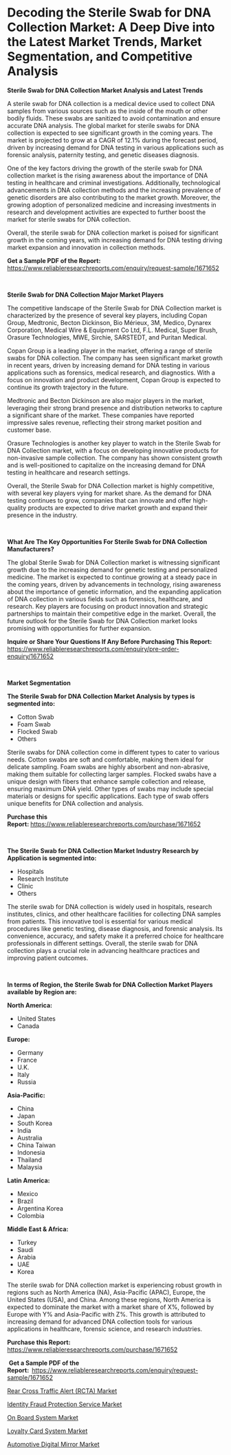 <p><h1>Decoding the Sterile Swab for DNA Collection Market: A Deep Dive into the Latest Market Trends, Market Segmentation, and Competitive Analysis</h1></p><p><strong>Sterile Swab for DNA Collection Market Analysis and Latest Trends</strong></p>
<p><p>A sterile swab for DNA collection is a medical device used to collect DNA samples from various sources such as the inside of the mouth or other bodily fluids. These swabs are sanitized to avoid contamination and ensure accurate DNA analysis. The global market for sterile swabs for DNA collection is expected to see significant growth in the coming years. The market is projected to grow at a CAGR of 12.1% during the forecast period, driven by increasing demand for DNA testing in various applications such as forensic analysis, paternity testing, and genetic diseases diagnosis.</p><p>One of the key factors driving the growth of the sterile swab for DNA collection market is the rising awareness about the importance of DNA testing in healthcare and criminal investigations. Additionally, technological advancements in DNA collection methods and the increasing prevalence of genetic disorders are also contributing to the market growth. Moreover, the growing adoption of personalized medicine and increasing investments in research and development activities are expected to further boost the market for sterile swabs for DNA collection.</p><p>Overall, the sterile swab for DNA collection market is poised for significant growth in the coming years, with increasing demand for DNA testing driving market expansion and innovation in collection methods.</p></p>
<p><strong>Get a Sample PDF of the Report:&nbsp;</strong> <a href="https://www.reliableresearchreports.com/enquiry/request-sample/1671652">https://www.reliableresearchreports.com/enquiry/request-sample/1671652</a></p>
<p>&nbsp;</p>
<p><strong>Sterile Swab for DNA Collection Major Market Players</strong></p>
<p><p>The competitive landscape of the Sterile Swab for DNA Collection market is characterized by the presence of several key players, including Copan Group, Medtronic, Becton Dickinson, Bio Mérieux, 3M, Medico, Dynarex Corporation, Medical Wire & Equipment Co Ltd, F.L. Medical, Super Brush, Orasure Technologies, MWE, Sirchie, SARSTEDT, and Puritan Medical.</p><p>Copan Group is a leading player in the market, offering a range of sterile swabs for DNA collection. The company has seen significant market growth in recent years, driven by increasing demand for DNA testing in various applications such as forensics, medical research, and diagnostics. With a focus on innovation and product development, Copan Group is expected to continue its growth trajectory in the future.</p><p>Medtronic and Becton Dickinson are also major players in the market, leveraging their strong brand presence and distribution networks to capture a significant share of the market. These companies have reported impressive sales revenue, reflecting their strong market position and customer base.</p><p>Orasure Technologies is another key player to watch in the Sterile Swab for DNA Collection market, with a focus on developing innovative products for non-invasive sample collection. The company has shown consistent growth and is well-positioned to capitalize on the increasing demand for DNA testing in healthcare and research settings.</p><p>Overall, the Sterile Swab for DNA Collection market is highly competitive, with several key players vying for market share. As the demand for DNA testing continues to grow, companies that can innovate and offer high-quality products are expected to drive market growth and expand their presence in the industry.</p></p>
<p>&nbsp;</p>
<p><strong>What Are The Key Opportunities For Sterile Swab for DNA Collection Manufacturers?</strong></p>
<p><p>The global Sterile Swab for DNA Collection market is witnessing significant growth due to the increasing demand for genetic testing and personalized medicine. The market is expected to continue growing at a steady pace in the coming years, driven by advancements in technology, rising awareness about the importance of genetic information, and the expanding application of DNA collection in various fields such as forensics, healthcare, and research. Key players are focusing on product innovation and strategic partnerships to maintain their competitive edge in the market. Overall, the future outlook for the Sterile Swab for DNA Collection market looks promising with opportunities for further expansion.</p></p>
<p><strong>Inquire or Share Your Questions If Any Before Purchasing This Report:</strong> <a href="https://www.reliableresearchreports.com/enquiry/pre-order-enquiry/1671652">https://www.reliableresearchreports.com/enquiry/pre-order-enquiry/1671652</a></p>
<p>&nbsp;</p>
<p><strong>Market Segmentation</strong></p>
<p><strong>The Sterile Swab for DNA Collection Market Analysis by types is segmented into:</strong></p>
<p><ul><li>Cotton Swab</li><li>Foam Swab</li><li>Flocked Swab</li><li>Others</li></ul></p>
<p><p>Sterile swabs for DNA collection come in different types to cater to various needs. Cotton swabs are soft and comfortable, making them ideal for delicate sampling. Foam swabs are highly absorbent and non-abrasive, making them suitable for collecting larger samples. Flocked swabs have a unique design with fibers that enhance sample collection and release, ensuring maximum DNA yield. Other types of swabs may include special materials or designs for specific applications. Each type of swab offers unique benefits for DNA collection and analysis.</p></p>
<p><strong>Purchase this Report:&nbsp;</strong><a href="https://www.reliableresearchreports.com/purchase/1671652">https://www.reliableresearchreports.com/purchase/1671652</a></p>
<p>&nbsp;</p>
<p><strong>The Sterile Swab for DNA Collection Market Industry Research by Application is segmented into:</strong></p>
<p><ul><li>Hospitals</li><li>Research Institute</li><li>Clinic</li><li>Others</li></ul></p>
<p><p>The sterile swab for DNA collection is widely used in hospitals, research institutes, clinics, and other healthcare facilities for collecting DNA samples from patients. This innovative tool is essential for various medical procedures like genetic testing, disease diagnosis, and forensic analysis. Its convenience, accuracy, and safety make it a preferred choice for healthcare professionals in different settings. Overall, the sterile swab for DNA collection plays a crucial role in advancing healthcare practices and improving patient outcomes.</p></p>
<p>&nbsp;</p>
<p><strong>In terms of Region, the Sterile Swab for DNA Collection Market Players available by Region are:</strong></p>
<p>
    <p> <strong> North America: </strong>
        <ul>
            <li>United States</li>
            <li>Canada</li>
        </ul>
        </p> 
    <p> <strong> Europe: </strong>
        <ul>
            <li>Germany</li>
            <li>France</li>
            <li>U.K.</li>
            <li>Italy</li>
            <li>Russia</li>
        </ul>
        </p> 
    <p> <strong> Asia-Pacific: </strong>
        <ul>
            <li>China</li>
            <li>Japan</li>
            <li>South Korea</li>
            <li>India</li>
            <li>Australia</li>
            <li>China Taiwan</li>
            <li>Indonesia</li>
            <li>Thailand</li>
            <li>Malaysia</li>
        </ul>
        </p> 
    <p> <strong> Latin America: </strong>
        <ul>
            <li>Mexico</li>
            <li>Brazil</li>
            <li>Argentina Korea</li>
            <li>Colombia</li>
        </ul>
        </p> 
    <p> <strong> Middle East & Africa: </strong>
        <ul>
            <li>Turkey</li>
            <li>Saudi</li>
            <li>Arabia</li>
            <li>UAE</li>
            <li>Korea</li>
        </ul>
    </p>
    </p>
<p><p>The sterile swab for DNA collection market is experiencing robust growth in regions such as North America (NA), Asia-Pacific (APAC), Europe, the United States (USA), and China. Among these regions, North America is expected to dominate the market with a market share of X%, followed by Europe with Y% and Asia-Pacific with Z%. This growth is attributed to increasing demand for advanced DNA collection tools for various applications in healthcare, forensic science, and research industries.</p></p>
<p><strong>Purchase this Report: </strong><a href="https://www.reliableresearchreports.com/purchase/1671652">https://www.reliableresearchreports.com/purchase/1671652</a></p>
<p>&nbsp;<strong>Get a Sample PDF of the Report:&nbsp;&nbsp;</strong><a href="https://www.reliableresearchreports.com/enquiry/request-sample/1671652">https://www.reliableresearchreports.com/enquiry/request-sample/1671652</a></p>
<p><strong></strong></p>
<p><p><a href="https://github.com/nancykennedykellievqfqt2/Market-Research-Report-List-1/blob/main/rear-cross-traffic-alert-rcta-market.md">Rear Cross Traffic Alert (RCTA) Market</a></p><p><a href="https://medium.com/@kathyburton10/identity-fraud-protection-service-market-insights-into-market-cagr-market-trends-and-growth-64783485351b">Identity Fraud Protection Service Market</a></p><p><a href="https://medium.com/@kathyburton10/on-board-system-market-research-report-its-history-and-forecast-2024-to-2031-514c48f6b99c">On Board System Market</a></p><p><a href="https://medium.com/@emilywest91/loyalty-card-system-market-size-reveals-the-best-marketing-channels-in-global-industry-cde37fdcf9f6">Loyalty Card System Market</a></p><p><a href="https://github.com/NorbertYates/Market-Research-Report-List-3/blob/main/automotive-digital-mirror-market.md">Automotive Digital Mirror Market</a></p></p>